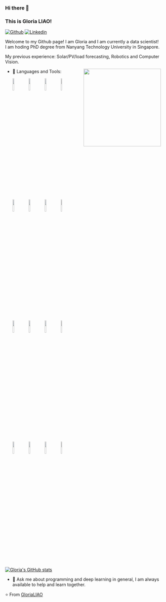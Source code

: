 ### Hi there 👋 
### This is Gloria LIAO!

[![Github](https://img.shields.io/badge/-Github-000?style=flat&logo=Github&logoColor=white)](https://github.com/Gloria0702)
[![Linkedin](https://img.shields.io/badge/-LinkedIn-blue?style=flat&logo=Linkedin&logoColor=white)](https://www.linkedin.com/in/huanyue-liao-62499012b/)


Welcome to my Github page! I am Gloria and I am currently a data scientist! 
I am hoding PhD degree from Nanyang Technology University in Singapore.

My previous experience: Solar/PV/load forecasting, Robotics and Computer Vision. 

<img align= "right" width= "250" src= "https://pa1.narvii.com/6580/8098c6e9207376889eeb0532d9f5a0723c4d73f5_hq.gif"/>


- 🌱 Languages and Tools:

  <!-- Your languages and tools. Be careful with the alignment. 
  You can use this sites to get logos: https://www.vectorlogo.zone or https://simpleicons.org/
  -->
  <code><img width="10%" src="https://www.vectorlogo.zone/logos/python/python-ar21.svg"></code>
  <code><img width="10%" src="https://www.vectorlogo.zone/logos/numpy/numpy-ar21.svg"></code>
  <code><img width="10%" src="https://www.vectorlogo.zone/logos/pytorch/pytorch-ar21.svg"></code>
  <code><img width="10%" src="https://www.vectorlogo.zone/logos/tensorflow/tensorflow-ar21.svg"></code>
   <br />
  <code><img width="10%" src="https://www.vectorlogo.zone/logos/jupyter/jupyter-ar21.svg"></code>
  <code><img width="10%" src="https://www.vectorlogo.zone/logos/json/json-ar21.svg"></code>
  <code><img width="10%" src="https://www.vectorlogo.zone/logos/mysql/mysql-ar21.svg"></code>
  <code><img width="10%" src="https://www.vectorlogo.zone/logos/google_cloud/google_cloud-ar21.svg"></code>
  <br />
  <code><img width="10%" src="https://www.vectorlogo.zone/logos/docker/docker-ar21.svg"></code>
  <code><img width="10%" src="https://www.vectorlogo.zone/logos/git-scm/git-scm-ar21.svg"></code>
  <code><img width="10%" src="https://www.vectorlogo.zone/logos/github/github-ar21.svg"></code>
  <code><img width="10%" src="https://www.vectorlogo.zone/logos/visualstudio_code/visualstudio_code-ar21.svg"></code>
  <br />
  <code><img width="10%" src="https://www.vectorlogo.zone/util/preview.html?image=/logos/grafana/grafana-ar21.svg"></code>
  <code><img width="10%" src="https://www.vectorlogo.zone/logos/git-scm/git-scm-ar21.svg"></code>
  <code><img width="10%" src="https://www.vectorlogo.zone/logos/github/github-ar21.svg"></code>
  <code><img width="10%" src="https://www.vectorlogo.zone/logos/visualstudio_code/visualstudio_code-ar21.svg"></code>
 <!-- Your github readme stats
You can use this api: https://github.com/Gloria0702/github-readme-stats
-->
[![Gloria's GitHub stats](https://github-readme-stats.vercel.app/api?username=Gloria0702)](https://github.com/anuraghazra/github-readme-stats)
- 💬 Ask me about programming and deep learning in general, I am always <br> available to help and learn together.


:star: From [GloriaLIAO](https://github.com/Gloria0702)
